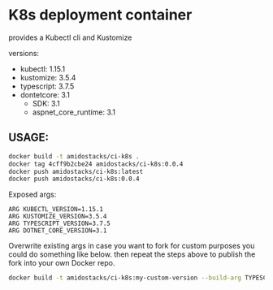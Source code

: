 # K8s deployment container

provides a Kubectl cli  and Kustomize

versions:
  - kubectl: 1.15.1
  - kustomize: 3.5.4
  - typescript: 3.7.5
  - dontetcore: 3.1
    - SDK: 3.1
    - aspnet_core_runtime: 3.1

USAGE:
---
```bash
docker build -t amidostacks/ci-k8s .
docker tag 4cff9b2cbe24 amidostacks/ci-k8s:0.0.4
docker push amidostacks/ci-k8s:latest
docker push amidostacks/ci-k8s:0.0.4
```

Exposed args:
```
ARG KUBECTL_VERSION=1.15.1
ARG KUSTOMIZE_VERSION=3.5.4
ARG TYPESCRIPT_VERSION=3.7.5
ARG DOTNET_CORE_VERSION=3.1
```

Overwrite existing args in case you want to fork for custom purposes you could do something like below.
then repeat the steps above to publish the fork into your own Docker repo. 
```bash
docker build -t amidostacks/ci-k8s:my-custom-version --build-arg TYPESCRIPT_VERSION=3.8.3 --build-arg KUBECTL_VERSION=1.17.1 .
```
